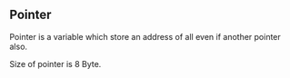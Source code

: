 <h2>Pointer</h2>
<p>Pointer is a variable which store an address of all even if another pointer also. 

Size of pointer is 8 Byte.
</p>
